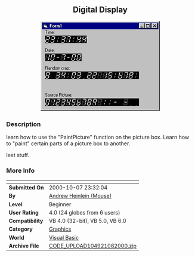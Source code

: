 ﻿<div align="center">

## Digital Display

<img src="PIC2000108036132109.jpg">
</div>

### Description

learn how to use the "PaintPicture" function on the picture box. Learn how to "paint" certain parts of a picture box to another.

leet stuff.
 
### More Info
 


<span>             |<span>
---                |---
**Submitted On**   |2000-10-07 23:32:04
**By**             |[Andrew Heinlein \(Mouse\)](https://github.com/Planet-Source-Code/PSCIndex/blob/master/ByAuthor/andrew-heinlein-mouse.md)
**Level**          |Beginner
**User Rating**    |4.0 (24 globes from 6 users)
**Compatibility**  |VB 4\.0 \(32\-bit\), VB 5\.0, VB 6\.0
**Category**       |[Graphics](https://github.com/Planet-Source-Code/PSCIndex/blob/master/ByCategory/graphics__1-46.md)
**World**          |[Visual Basic](https://github.com/Planet-Source-Code/PSCIndex/blob/master/ByWorld/visual-basic.md)
**Archive File**   |[CODE\_UPLOAD104921082000\.zip](https://github.com/Planet-Source-Code/andrew-heinlein-mouse-digital-display__1-11943/archive/master.zip)








